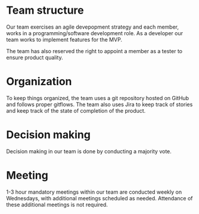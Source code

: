 
# Team structure

Our team exercises an agile devepopment strategy and each member, works in a programming/software development role. As a developer our team works to implement features for the MVP.

The team has also reserved the right to appoint a member as a tester to ensure product quality.

# Organization

To keep things organized, the team uses a git repository hosted on GitHub and follows proper gitflows. The team also uses Jira to keep track of stories and keep track of the state of completion of the product.

# Decision making

Decision making in our team is done by conducting a majority vote. 

# Meeting

1-3 hour mandatory meetings within our team are conducted weekly on Wednesdays, with additional meetings scheduled as needed. Attendance of these additional meetings is not required.